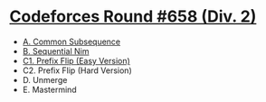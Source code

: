 # [Codeforces Round #658 (Div. 2)](https://codeforces.com/contest/1382)

- [A. Common Subsequence](https://github.com/wingkwong/competitive-programming/blob/master/codeforces/contests/1382/A.cpp)
- [B. Sequential Nim](https://github.com/wingkwong/competitive-programming/blob/master/codeforces/contests/1382/B.cpp)
- [C1. Prefix Flip (Easy Version)](https://github.com/wingkwong/competitive-programming/blob/master/codeforces/contests/1382/C.cpp)
- C2. Prefix Flip (Hard Version)
- D. Unmerge
- E. Mastermind
